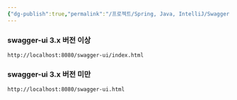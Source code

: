 ```yaml
---
{"dg-publish":true,"permalink":"/프로젝트/Spring, Java, IntelliJ/Swagger 접속 경로/","dgPassFrontmatter":true}
---
```



### swagger-ui 3.x 버전 이상

```
http://localhost:8080/swagger-ui/index.html
```

### swagger-ui 3.x 버전 미만

```
http://localhost:8080/swagger-ui.html
```